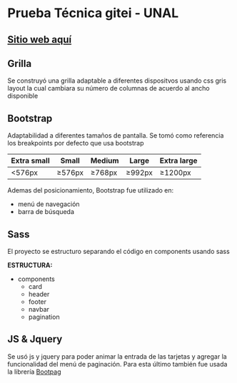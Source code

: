 # Prueba Técnica gitei - UNAL


## [Sitio web aquí](https://kevinmalaverr.github.io/prueba-tecnica-gitei/ "sitio web")

## Grilla
Se construyó una grilla adaptable a diferentes dispositvos usando css gris layout
la cual cambiara su número de columnas de acuerdo al ancho disponible

## Bootstrap

Adaptabilidad a diferentes tamaños de pantalla. Se tomó como referencia los breakpoints por defecto que usa bootstrap

| Extra small | Small  | Medium  | Large  | Extra large  |
| ------------ | ------------ | ------------ | ------------ | ------------ |
|  <576px |≥576px   | ≥768px  | ≥992px  | ≥1200px  |

Ademas del posicionamiento, Bootstrap fue utilizado en:
- menú de navegación
- barra de búsqueda


## Sass

El proyecto se estructuro separando el código en components usando sass

**ESTRUCTURA:**
- components
	- card
	- header
	- footer
	- navbar
	- pagination


## JS & Jquery

Se usó js y jquery para poder animar la entrada de las tarjetas y agregar la funcionalidad del menú de paginación. Para esta último también fue usada la librería [Bootpag](https://github.com/botmonster/jquery-bootpag "Bootpag")
